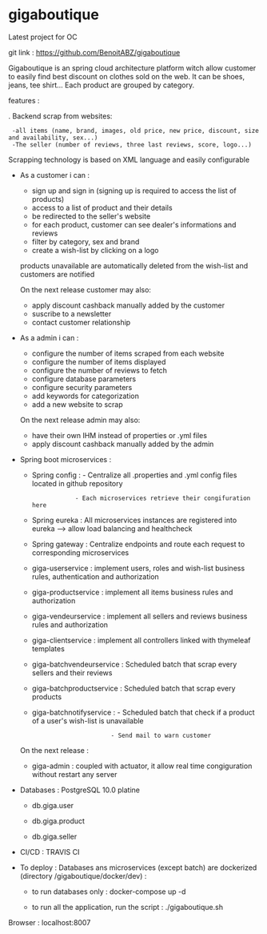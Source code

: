 # gigaboutique
Latest project for OC 

git link : https://github.com/BenoitABZ/gigaboutique

Gigaboutique is an spring cloud architecture platform witch allow customer to easily find best discount on clothes sold on the web. It can be shoes, jeans, tee shirt...
Each product are grouped by category. 

features :

. Backend scrap from websites:

     -all items (name, brand, images, old price, new price, discount, size and availability, sex...)
     -The seller (number of reviews, three last reviews, score, logo...)
                         
  Scrapping technology is based on XML language and easily configurable
  
- As a customer i can :

     - sign up and sign in (signing up is required to access the list of products)
     - access to a list of product and their details
     - be redirected to the seller's website
     - for each product, customer can see dealer's informations and reviews
     - filter by category, sex and brand
     - create a wish-list by clicking on a logo
                        
  products unavailable are automatically deleted from the wish-list and customers are notified
                        
  On the next release customer may also:
 
     - apply discount cashback manually added by the customer
     - suscribe to a newsletter
     - contact customer relationship
 
- As a admin i can :

     - configure the number of items scraped from each website
     - configure the number of items displayed
     - configure the number of reviews to fetch
     - configure database parameters
     - configure security parameters
     - add keywords for categorization
     - add a new website to scrap
 
   On the next release admin may also:
 
     - have their own IHM instead of properties or .yml files
     - apply discount cashback manually added by the admin 
                       
 - Spring boot microservices : 
   
     - Spring config : 
                       - Centralize all .properties and .yml config files located in github repository 
     
                       - Each microservices retrieve their congifuration here
                       
     - Spring eureka : All microservices instances are registered into eureka --> allow load balancing and healthcheck
                       
     - Spring gateway : Centralize endpoints and route each request to corresponding microservices
                       
     - giga-userservice : implement users, roles and wish-list business rules, authentication and authorization
                       
     - giga-productservice : implement all items business rules and authorization
                       
     - giga-vendeurservice : implement all sellers and reviews business rules and authorization
                       
     - giga-clientservice : implement all controllers linked with thymeleaf templates
                       
     - giga-batchvendeurservice : Scheduled batch that scrap every sellers and their reviews
                      
     - giga-batchproductservice : Scheduled batch that scrap every products
                       
     - giga-batchnotifyservice : 
                                 - Scheduled batch that check if a product of a user's wish-list is unavailable
     
                                 - Send mail to warn customer
                       
    On the next release : 
     
    - giga-admin : coupled with actuator, it allow real time congiguration without restart any server
  
  - Databases : PostgreSQL 10.0 platine
                        
    - db.giga.user
                        
    - db.giga.product
                        
    - db.giga.seller
                        
  - CI/CD : TRAVIS CI
                        
  - To deploy : Databases ans microservices (except batch) are dockerized (directory /gigaboutique/docker/dev) : 
  
    - to run databases only : docker-compose up -d
                       
    - to run all the application, run the script : ./gigaboutique.sh
                       
   
   Browser : localhost:8007
  
  
  
                       
                       
                       
                        

